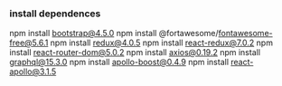 ### install dependences
npm install bootstrap@4.5.0
npm install @fortawesome/fontawesome-free@5.6.1
npm install redux@4.0.5
npm install react-redux@7.0.2
npm install react-router-dom@5.0.2
npm install axios@0.19.2
npm install graphql@15.3.0
npm install apollo-boost@0.4.9
npm install react-apollo@3.1.5
